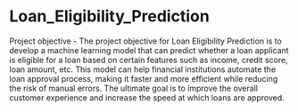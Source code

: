# Loan_Eligibility_Prediction
Project objective - The project objective for Loan Eligibility Prediction is to develop a machine learning model that can predict whether a loan applicant is eligible for a loan based on certain features such as income, credit score, loan amount, etc. This model can help financial institutions automate the loan approval process, making it faster and more efficient while reducing the risk of manual errors. The ultimate goal is to improve the overall customer experience and increase the speed at which loans are approved.
